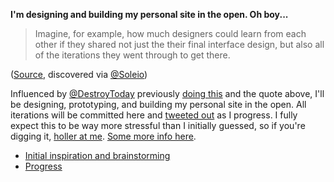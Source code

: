 **I'm designing and building my personal site in the open. Oh boy...**

> Imagine, for example, how much designers could learn from each other if they shared not just the their final interface design, but also all of the iterations they went through to get there.

([Source](http://www.fastcodesign.com/3054382/figma-aims-to-be-a-github-for-designers), discovered via [@Soleio](https://twitter.com/soleio/status/675104638312542209))

Influenced by [@DestroyToday](http://twitter.com/destroytoday) previously [doing this](https://github.com/destroytoday/destroytoday.com/wiki) and the quote above, I'll be designing, prototyping, and building my personal site in the open. All iterations will be committed here and [tweeted out](http://twitter.com/sawyerh) as I progress. I fully expect this to be way more stressful than I initially guessed, so if you're digging it, [holler at me](http://twitter.com/sawyerh). [Some more info here](https://medium.com/@sawyerh/designing-and-building-my-personal-website-naked-e63243b285b1).

- [Initial inspiration and brainstorming](http://sawyer.dropmark.com/234211)
- [Progress](https://github.com/sawyerh/2016.sawyerh.com/wiki/progress)
